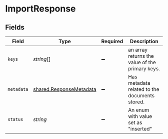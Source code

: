 # ImportResponse


## Fields

| Field                                                              | Type                                                               | Required                                                           | Description                                                        |
| ------------------------------------------------------------------ | ------------------------------------------------------------------ | ------------------------------------------------------------------ | ------------------------------------------------------------------ |
| `keys`                                                             | *string*[]                                                         | :heavy_minus_sign:                                                 | an array returns the value of the primary keys.                    |
| `metadata`                                                         | [shared.ResponseMetadata](../../models/shared/responsemetadata.md) | :heavy_minus_sign:                                                 | Has metadata related to the documents stored.                      |
| `status`                                                           | *string*                                                           | :heavy_minus_sign:                                                 | An enum with value set as "inserted"                               |